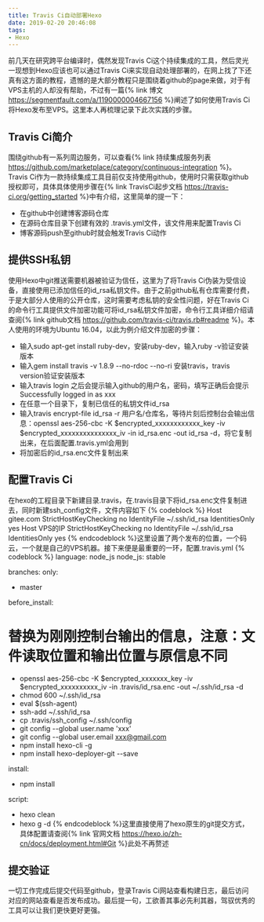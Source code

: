```yaml
---
title: Travis Ci自动部署Hexo
date: 2019-02-20 20:46:08
tags:
- Hexo
---
```

前几天在研究跨平台编译时，偶然发现Travis Ci这个持续集成的工具，然后灵光一现想到Hexo应该也可以通过Travis Ci来实现自动处理部署的，在网上找了下还真有这方面的教程，遗憾的是大部分教程只是围绕着github的page来做，对于有VPS主机的人却没有帮助，不过有一篇{% link 博文 https://segmentfault.com/a/1190000004667156 %}阐述了如何使用Travis Ci将Hexo发布至VPS。这里本人再梳理记录下此次实践的步骤。
<!-- more -->
## Travis Ci简介
围绕github有一系列周边服务，可以查看{% link 持续集成服务列表 https://github.com/marketplace/category/continuous-integration %}。Travis Ci作为一款持续集成工具目前仅支持使用github，使用时只需获取github授权即可，具体具体使用步骤在{% link TravisCi起步文档 https://travis-ci.org/getting_started %}中有介绍，这里简单的提一下：
- 在github中创建博客源码仓库
- 在源码仓库目录下创建有效的 .travis.yml文件，该文件用来配置Travis Ci
- 博客源码push至github时就会触发Travis Ci动作

## 提供SSH私钥
使用Hexo中git推送需要机器被验证为信任，这里为了将Travis Ci伪装为受信设备，直接使用已添加信任的id_rsa私钥文件。由于之前github私有仓库需要付费，于是大部分人使用的公开仓库，这时需要考虑私钥的安全性问题，好在Travis Ci的命令行工具提供文件加密功能可将id_rsa私钥文件加密，命令行工具详细介绍请查阅{% link github文档 https://github.com/travis-ci/travis.rb#readme %}。本人使用的环境为Ubuntu 16.04，以此为例介绍文件加密的步骤：
- 输入sudo apt-get install ruby-dev，安装ruby-dev，输入ruby -v验证安装版本
- 输入gem install travis -v 1.8.9 --no-rdoc --no-ri 安装travis，travis version验证安装版本
- 输入travis login 之后会提示输入github的用户名，密码，填写正确后会提示Successfully logged in as xxx
- 在任意一个目录下，复制已信任的私钥文件id_rsa
- 输入travis encrypt-file id_rsa -r 用户名/仓库名，等待片刻后控制台会输出信息：openssl aes-256-cbc -K $encrypted_xxxxxxxxxxxx_key -iv $encrypted_xxxxxxxxxxxxxxx_iv -in id_rsa.enc -out id_rsa -d，将它复制出来，在后面配置.travis.yml会用到
- 将加密后的id_rsa.enc文件复制出来

## 配置Travis Ci
在hexo的工程目录下新建目录.travis，在.travis目录下将id_rsa.enc文件复制进去，同时新建ssh_config文件，文件内容如下
{% codeblock %}
Host gitee.com
    StrictHostKeyChecking no
    IdentityFile ~/.ssh/id_rsa
    IdentitiesOnly yes
Host VPS的IP
    StrictHostKeyChecking no
    IdentityFile ~/.ssh/id_rsa
    IdentitiesOnly yes
{% endcodeblock %}这里设置了两个发布的位置，一个码云，一个就是自己的VPS机器。接下来便是最重要的一环，配置.travis.yml
{% codeblock %}
language: node_js
node_js: stable

branches:
  only:
  - master

before_install:
# 替换为刚刚控制台输出的信息，注意：文件读取位置和输出位置与原信息不同
- openssl aes-256-cbc -K $encrypted_xxxxxxx_key -iv $encrypted_xxxxxxxxxx_iv -in .travis/id_rsa.enc -out ~/.ssh/id_rsa -d
- chmod 600 ~/.ssh/id_rsa
- eval $(ssh-agent)
- ssh-add ~/.ssh/id_rsa
- cp .travis/ssh_config ~/.ssh/config
- git config --global user.name 'xxx'
- git config --global user.email xxx@gmail.com
- npm install hexo-cli -g
- npm install hexo-deployer-git --save

install:
- npm install

script:
- hexo clean
- hexo g -d
{% endcodeblock %}这里直接使用了hexo原生的git提交方式，具体配置请查阅{% link 官网文档 https://hexo.io/zh-cn/docs/deployment.html#Git %}此处不再赘述
## 提交验证
一切工作完成后提交代码至github，登录Travis Ci网站查看构建日志，最后访问对应的网站查看是否发布成功。最后提一句，工欲善其事必先利其器，驾驭优秀的工具可以让我们更快更好更强。
